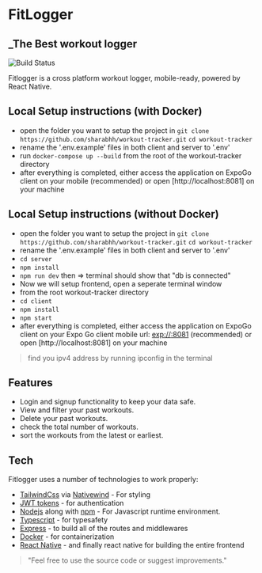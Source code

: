 # FitLogger
## _The Best workout logger

![Build Status](https://travis-ci.org/joemccann/dillinger.svg?branch=master)

Fitlogger is a cross platform workout logger, mobile-ready,
powered by React Native.

## Local Setup instructions (with Docker)
- open the folder you want to setup the project in
`git clone https://github.com/sharabhh/workout-tracker.git`
`cd workout-tracker`
- rename the '.env.example' files in both client and server to '.env'
- run `docker-compose up --build` from the root of the workout-tracker directory
- after everything is completed, either access the application on ExpoGo client on your mobile (recommended) or open [http://localhost:8081] on your machine

## Local Setup instructions (without Docker)
- open the folder you want to setup the project in
`git clone https://github.com/sharabhh/workout-tracker.git`
`cd workout-tracker`
- rename the '.env.example' files in both client and server to '.env'
- `cd server`
- `npm install`
- `npm run dev` then => terminal should show that "db is connected"
- Now we will setup frontend, open a seperate terminal window
- from the root workout-tracker directory
- `cd client`
- `npm install`
- `npm start`
- after everything is completed, either access the application on ExpoGo client on your Expo Go client mobile url: [ exp://<your-ipv4-address>:8081](exp://<your-ipv4-address>:8081) (recommended) or open [http://localhost:8081] on your machine
> find you ipv4 address by running ipconfig in the terminal
## Features

- Login and signup functionality to keep your data safe.
- View and filter your past workouts.
- Delete your past workouts.
- check the total number of workouts.
- sort the workouts from the latest or earliest.

## Tech

Fitlogger uses a number of technologies to work properly:

- [TailwindCss](https://tailwindcss.com/) via [Nativewind](https://www.nativewind.dev/) - For styling 
- [JWT tokens](https://jwt.io/) - for authentication
- [Nodejs](https://nodejs.org/en) along with [npm](https://docs.npmjs.com/cli/v10) - For Javascript runtime environment.
- [Typescript](https://www.typescriptlang.org/) - for typesafety
- [Express](https://expressjs.com/) - to build all of the routes and middlewares
- [Docker](https://www.docker.com/) - for containerization
- [React Native](https://reactnative.dev/) - and finally react native for building the entire frontend

> "Feel free to use the source code or suggest improvements."